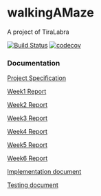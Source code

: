 # walkingAMaze
A project of TiraLabra

[![Build Status](https://travis-ci.org/yumoL/walkingAMaze.svg?branch=master)](https://travis-ci.org/yumoL/walkingAMaze)
[![codecov](https://codecov.io/gh/yumoL/walkingAMaze/branch/master/graph/badge.svg)](https://codecov.io/gh/yumoL/walkingAMaze)

### Documentation

[Project Specification](https://github.com/yumoL/walkingAMaze/blob/master/documentation/Project_specification.md)

[Week1 Report](https://github.com/yumoL/walkingAMaze/blob/master/documentation/Weekly_reports/Weekly_report1.md)

[Week2 Report](https://github.com/yumoL/walkingAMaze/blob/master/documentation/Weekly_reports/Weekly_report2.md)

[Week3 Report](https://github.com/yumoL/walkingAMaze/blob/master/documentation/Weekly_reports/Weekly_report3.md)

[Week4 Report](https://github.com/yumoL/walkingAMaze/blob/master/documentation/Weekly_reports/Weekly_report4.md)

[Week5 Report](https://github.com/yumoL/walkingAMaze/blob/master/documentation/Weekly_reports/Weekly_report5.md)

[Week6 Report](https://github.com/yumoL/walkingAMaze/blob/master/documentation/Weekly_reports/Weekly_report6.md)

[Implementation document](https://github.com/yumoL/walkingAMaze/blob/master/documentation/Implementation_document.md)

[Testing document](https://github.com/yumoL/walkingAMaze/blob/master/documentation/Testing_document.md)
